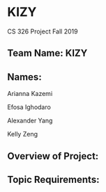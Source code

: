 # KIZY
 CS 326 Project Fall 2019

## Team Name: KIZY

## Names:

Arianna Kazemi

Efosa Ighodaro 

Alexander Yang 

Kelly Zeng


## Overview of Project:


## Topic Requirements:
